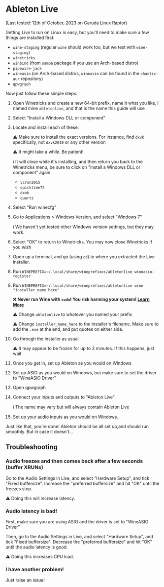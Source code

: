 # Ableton Live
(Last tested: 12th of October, 2023 on Garuda Linux Raptor)

Getting Live to run on Linux is easy, but you'll need to make sure a few things are installed first:
- `wine-staging` (regular `wine` should work too, but we test with `wine-staging`)
- `winetricks`
- `winbind` (from `samba` package if you use an Arch-based distro)
- `pipewire-jack`
- `wineasio` (on Arch-based distros, `wineasio` can be found in the `chaotic-aur` repository)
- `qpwgraph`

Now just follow these simple steps:


1. Open Winetricks and create a new 64-bit prefix, name it what you like, I named mine `abletonlive`, and that is the name this guide will use
2. Select "Install a Windows DLL or component"
3. Locate and install each of these:
    
    ⚠️ Make sure to install the exact versions. For instance, find `dxvk` specifically, not `dxvk2010` or any other version
    
    ⚠️ It might take a while. Be patient!

    ℹ️ It will close while it's installing, and then return you back to the Winetricks menu, be sure to click on "Install a Windows DLL or component" again.
    - `vcrun2015`
    - `quicktime72`
    - `dxvk`
    - `quartz`
4. Select "Run winecfg"
5. Go to Applications > Windows Version, and select "Windows 7"
    
    ℹ️ We haven't yet tested other Windows version settings, but they may work.
6. Select "OK" to return to Winetricks. You may now close Winetricks if you wish
7. Open up a terminal, and go (using `cd`) to where you extracted the Live installer.
8. Run `WINEPREFIX=~/.local/share/wineprefixes/abletonlive wineasio-register`
9. Run `WINEPREFIX=~/.local/share/wineprefixes/abletonlive wine 
"installer_name_here"`

    ❌ **Never run Wine with `sudo`! You risk harming your system! [Learn More](https://askubuntu.com/questions/947772/why-is-running-wine-with-sudo-dangerous)**

    ⚠️ Change `abletonlive` to whatever you named your prefix

    ⚠️ Change `installer_name_here` to the installer's filename. Make sure to add the `.exe` at the end, and put quotes on either side.
10. Go through the installer as usual

    ⚠️ It  may appear to be frozen for up to 3 minutes. If this happens, just wait
11. Once you get in, set up Ableton as you would on Windows
12. Set up ASIO as you would on Windows, but make sure to set the driver to "WineASIO Driver"
13. Open qpwgraph
14. Connect your inputs and outputs to "Ableton Live".
    
    ℹ️ The name may vary but will always contain Ableton Live

15. Set up your audio inputs as you would on Windows.


Just like that, you're done! Ableton should be all set up,and should run smoothly. But in case it doesn't...

## Troubleshooting
### Audio freezes and then comes back after a few seconds (buffer XRUNs)
Go to the Audio Settings in Live, and select "Hardware Setup", and tick "Fixed buffersize". Increase the "preferred buffersize" and hit "OK" until the freezes stop. 

⚠️ Doing this will increase latency.

### Audio latency is bad!
First, make sure you are using ASIO and the driver is set to "WineASIO Driver"

Then, go to the Audio Settings in Live, and select "Hardware Setup", and tick "Fixed buffersize". Decrease the "preferred buffersize" and hit "OK" until the audio latency is good.

⚠️ Doing this increases CPU load.

### I have another problem!
Just raise an issue!